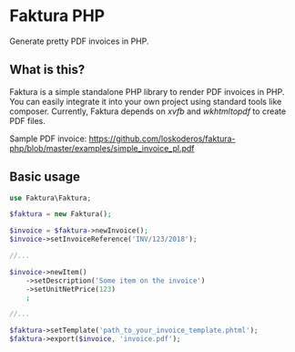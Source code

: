 # Faktura PHP
Generate pretty PDF invoices in PHP.

## What is this?

Faktura is a simple standalone PHP library to render PDF invoices in PHP.
You can easily integrate it into your own project using standard tools like
composer. Currently, Faktura depends on _xvfb_ and _wkhtmltopdf_ to create PDF
files.

Sample PDF invoice: https://github.com/loskoderos/faktura-php/blob/master/examples/simple_invoice_pl.pdf

## Basic usage
~~~php
use Faktura\Faktura;

$faktura = new Faktura();

$invoice = $faktura->newInvoice();
$invoice->setInvoiceReference('INV/123/2018');

//...

$invoice->newItem()
    ->setDescription('Some item on the invoice')
    ->setUnitNetPrice(123)
    ;

//...

$faktura->setTemplate('path_to_your_invoice_template.phtml');
$faktura->export($invoice, 'invoice.pdf');
~~~


